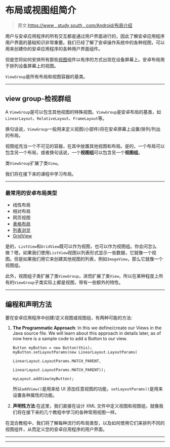 # 布局或视图组简介

> 原文:[https://www . study south . com/Android/布局介绍](https://www.studytonight.com/android/introduction-to-layouts)

用户与安卓应用程序的所有交互都是通过用户界面进行的，因此了解安卓应用程序用户界面的基础知识非常重要。我们已经了解了安卓操作系统中的各种视图，可以用来创建你的安卓应用程序的各种用户界面组件。

但是您将如何安排所有那些[视图](introduction-to-views)组件以有序的方式出现在设备屏幕上。安卓布局用于排列设备屏幕上的视图。

`ViewGroup`是所有布局和视图容器的基类。

* * *

## view group-检视群组

A `ViewGroup`是可以包含其他视图的特殊视图。`ViewGroup`是安卓布局的基类，如`LinearLayout`、`RelativeLayout`、`FrameLayout`等。

换句话说，`ViewGroup`一般用来定义视图(小部件)将在安卓屏幕上设置/排列/列出的布局。

视图组充当一个不可见的容器，在其中放置其他视图和布局。是的，一个布局可以包含另一个布局，或者换句话说，一个**视图组**可以包含另一个**视图组**。

类`ViewGroup`扩展了类`View`。

我们将在接下来的课程中学习布局。

* * *

### 最常用的安卓布局类型

*   线性布局
*   相对布局
*   网页视图
*   [表格布局](table-layout-in-android)
*   [列表浏览](android-listview)
*   [GridView](android-gridview)

是的，`ListView`和`GridView`既可以作为视图，也可以作为视图组。你会问怎么做？嗯，如果我们使用`ListView`视图以列表形式显示一些数据，它就像一个视图。但是如果我们用它来创建其他视图的列表，例如`ImageView`，那么它就像一个视图组。

此外，视图组子类扩展了类`ViewGroup`，进而扩展了类`View`，所以在某种程度上所有的`ViewGroup`子类实际上都是视图，带有一些额外的特性。

* * *

## 编程和声明方法

要在安卓应用程序中创建/定义视图或视图组，有两种可能的方法:

1.  **The Programmatic Approach**: In this we define/create our Views in the Java source file. We will learn about this approach in details later, as of now here is a sample code to add a Button to our view.

    ```
    Button myButton = new Button(this);
    myButton.setLayoutParams(new LinearLayout.LayoutParams(
                                            LinearLayout.LayoutParams.MATCH_PARENT,
                                            LinearLayout.LayoutParams.MATCH_PARENT));

    myLayout.addView(myButton);
    ```

    所以`addView()`是用来给 UI 添加任意视图的功能，`setLayoutParams()`是用来设置各种属性的功能。

2.  **声明性方法**:在这里，我们直接在设计 XML 文件中定义视图和视图组，就像我们将在接下来的几个教程中学习的各种常用视图一样。

在混合教程中，我们将了解每种流行的布局类型，以及如何使用它们来排列不同的视图组件，从而定义您的安卓应用程序的用户界面。

* * *

* * *